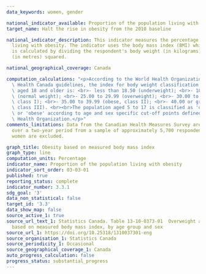 ```yaml
---
data_keywords: women, gender

national_indicator_available: Proportion of the population living with obesity
target_name: Halt the rise in obesity from the 2010 baseline

national_indicator_description: This indicator measures the percentage of the population
  living with obesity. The indicator uses the body mass index (BMI) which
  is calculated by dividing the respondent's body weight (in kilograms) by their height
  (in metres) squared.

national_geographical_coverage: Canada

computation_calculations: "<p>According to the World Health Organization (WHO) and\
  \ Health Canada guidelines, the index for body weight classification for the population\
  \ aged 18 and older is: <br>- less than 18.50 (underweight); <br>- 18.50 to 24.99\
  \ (normal weight); <br>- 25.00 to 29.99 (overweight); <br>- 30.00 to 34.99 (obese,\
  \ class I); <br>- 35.00 to 39.99 (obese, class II); <br>- 40.00 or greater (obese,\
  \ class III). <br><br>The population aged 5 to 17 is classified as 'overweight'\
  \ or 'obese' according to age and sex specific cut-off points defined by the World\
  \ Health Organization.</p>"
comments_limitations: Data from the Canadian Health Measures Survey are collected
  over a two-year period from a sample of approximately 5,700 respondents. Pregnant
  women are excluded.

graph_title: Obesity based on measured body mass index
graph_type: line
computation_units: Percentage
indicator_name: Proportion of the population living with obesity
indicator_sort_order: 03-03-01
published: true
reporting_status: complete
indicator_number: 3.3.1
sdg_goal: '3'
data_non_statistical: false
target_id: '3.3'
data_show_map: false
source_active_1: true
source_url_text_1: Statistics Canada. Table 13-10-0373-01  Overweight and obesity
  based on measured body mass index, by age group and sex
source_url_1: https://doi.org/10.25318/1310037301-eng
source_organisation_1: Statistics Canada
source_periodicity_1: Occasional
source_geographical_coverage_1: Canada
auto_progress_calculation: false
progress_status: substantial_progress
---
```

